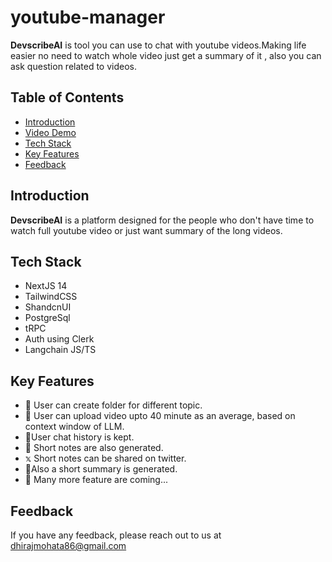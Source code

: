 
# youtube-manager

**DevscribeAI**
 is tool you can use to chat with youtube videos.Making life easier no need to watch whole video just get a summary of it , also you can ask question related to videos.

## Table of Contents

- [Introduction](#introduction)
- [Video Demo](#videodemo)
- [Tech Stack](#techstack)
- [Key Features](#keyfeatures)
- [Feedback](#feedback)


## Introduction
**DevscribeAI** is a platform designed for the people who don't have time to watch full youtube video or just want summary of the long videos.

## Tech Stack

* NextJS 14
* TailwindCSS
* ShandcnUI
* PostgreSql
* tRPC
* Auth using Clerk
* Langchain JS/TS



## Key Features

* 📁 User can create folder for different topic.
* 📄 User can upload video upto 40 minute as an average, based on context window of LLM.
*  💭User chat history is kept.
*  📝  Short notes are also generated.
*   𝕩   Short notes can be shared on twitter.
* 📝Also a short summary is generated.
* 🫠 Many more feature are coming...


## Feedback

If you have any feedback, please reach out to us at dhirajmohata86@gmail.com


